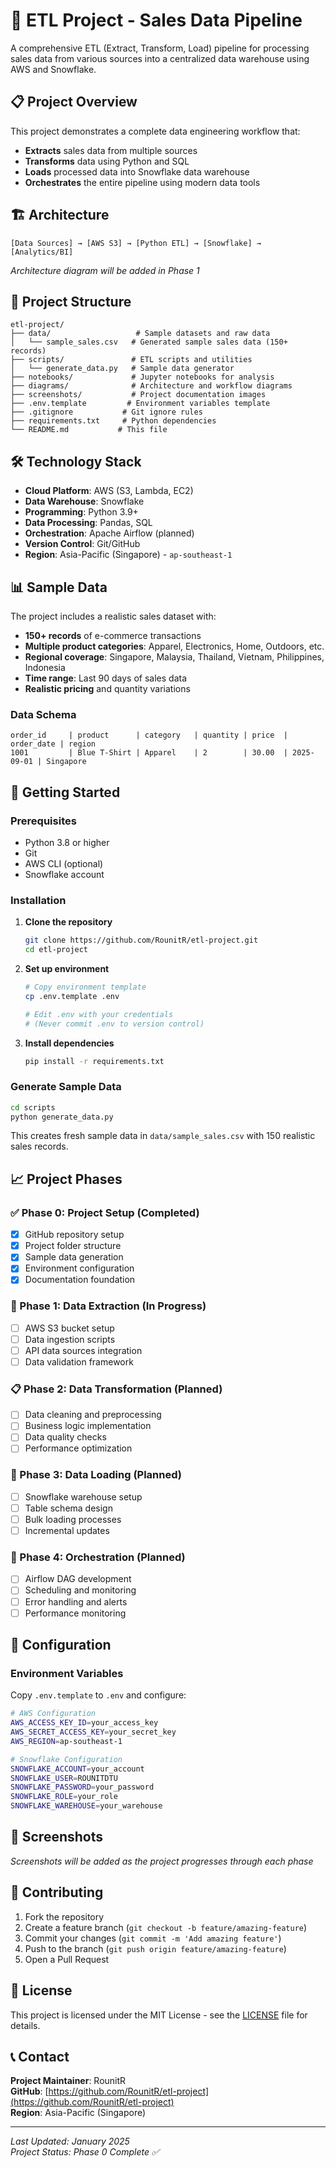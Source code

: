 # 🚀 ETL Project - Sales Data Pipeline

A comprehensive ETL (Extract, Transform, Load) pipeline for processing sales data from various sources into a centralized data warehouse using AWS and Snowflake.

## 📋 Project Overview

This project demonstrates a complete data engineering workflow that:
- **Extracts** sales data from multiple sources
- **Transforms** data using Python and SQL
- **Loads** processed data into Snowflake data warehouse
- **Orchestrates** the entire pipeline using modern data tools

## 🏗️ Architecture

```
[Data Sources] → [AWS S3] → [Python ETL] → [Snowflake] → [Analytics/BI]
```

*Architecture diagram will be added in Phase 1*

## 📁 Project Structure

```
etl-project/
├── data/                   # Sample datasets and raw data
│   └── sample_sales.csv   # Generated sample sales data (150+ records)
├── scripts/               # ETL scripts and utilities
│   └── generate_data.py   # Sample data generator
├── notebooks/             # Jupyter notebooks for analysis
├── diagrams/              # Architecture and workflow diagrams
├── screenshots/           # Project documentation images
├── .env.template         # Environment variables template
├── .gitignore           # Git ignore rules
├── requirements.txt     # Python dependencies
└── README.md           # This file
```

## 🛠️ Technology Stack

- **Cloud Platform**: AWS (S3, Lambda, EC2)
- **Data Warehouse**: Snowflake
- **Programming**: Python 3.9+
- **Data Processing**: Pandas, SQL
- **Orchestration**: Apache Airflow (planned)
- **Version Control**: Git/GitHub
- **Region**: Asia-Pacific (Singapore) - `ap-southeast-1`

## 📊 Sample Data

The project includes a realistic sales dataset with:
- **150+ records** of e-commerce transactions
- **Multiple product categories**: Apparel, Electronics, Home, Outdoors, etc.
- **Regional coverage**: Singapore, Malaysia, Thailand, Vietnam, Philippines, Indonesia
- **Time range**: Last 90 days of sales data
- **Realistic pricing** and quantity variations

### Data Schema
```
order_id     | product      | category   | quantity | price  | order_date | region
1001         | Blue T-Shirt | Apparel    | 2        | 30.00  | 2025-09-01 | Singapore
```

## 🚀 Getting Started

### Prerequisites
- Python 3.8 or higher
- Git
- AWS CLI (optional)
- Snowflake account

### Installation

1. **Clone the repository**
   ```bash
   git clone https://github.com/RounitR/etl-project.git
   cd etl-project
   ```

2. **Set up environment**
   ```bash
   # Copy environment template
   cp .env.template .env
   
   # Edit .env with your credentials
   # (Never commit .env to version control)
   ```

3. **Install dependencies**
   ```bash
   pip install -r requirements.txt
   ```

### Generate Sample Data

```bash
cd scripts
python generate_data.py
```

This creates fresh sample data in `data/sample_sales.csv` with 150 realistic sales records.

## 📈 Project Phases

### ✅ Phase 0: Project Setup (Completed)
- [x] GitHub repository setup
- [x] Project folder structure
- [x] Sample data generation
- [x] Environment configuration
- [x] Documentation foundation

### 🔄 Phase 1: Data Extraction (In Progress)
- [ ] AWS S3 bucket setup
- [ ] Data ingestion scripts
- [ ] API data sources integration
- [ ] Data validation framework

### 📋 Phase 2: Data Transformation (Planned)
- [ ] Data cleaning and preprocessing
- [ ] Business logic implementation
- [ ] Data quality checks
- [ ] Performance optimization

### 🏢 Phase 3: Data Loading (Planned)
- [ ] Snowflake warehouse setup
- [ ] Table schema design
- [ ] Bulk loading processes
- [ ] Incremental updates

### 🔄 Phase 4: Orchestration (Planned)
- [ ] Airflow DAG development
- [ ] Scheduling and monitoring
- [ ] Error handling and alerts
- [ ] Performance monitoring

## 🔧 Configuration

### Environment Variables
Copy `.env.template` to `.env` and configure:

```bash
# AWS Configuration
AWS_ACCESS_KEY_ID=your_access_key
AWS_SECRET_ACCESS_KEY=your_secret_key
AWS_REGION=ap-southeast-1

# Snowflake Configuration
SNOWFLAKE_ACCOUNT=your_account
SNOWFLAKE_USER=ROUNITDTU
SNOWFLAKE_PASSWORD=your_password
SNOWFLAKE_ROLE=your_role
SNOWFLAKE_WAREHOUSE=your_warehouse
```

## 📸 Screenshots

*Screenshots will be added as the project progresses through each phase*

## 🤝 Contributing

1. Fork the repository
2. Create a feature branch (`git checkout -b feature/amazing-feature`)
3. Commit your changes (`git commit -m 'Add amazing feature'`)
4. Push to the branch (`git push origin feature/amazing-feature`)
5. Open a Pull Request

## 📝 License

This project is licensed under the MIT License - see the [LICENSE](LICENSE) file for details.

## 📞 Contact

**Project Maintainer**: RounitR  
**GitHub**: [https://github.com/RounitR/etl-project](https://github.com/RounitR/etl-project)  
**Region**: Asia-Pacific (Singapore)

---

*Last Updated: January 2025*  
*Project Status: Phase 0 Complete ✅*